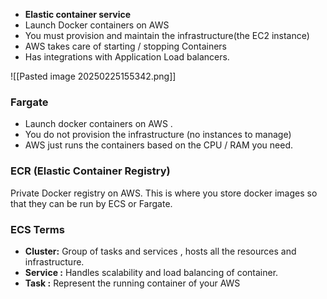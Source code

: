 *  **Elastic container service**
* Launch Docker containers on AWS
* You must provision and maintain the infrastructure(the EC2 instance)
* AWS takes care of starting / stopping Containers
* Has integrations with Application Load balancers. 



![[Pasted image 20250225155342.png]]



### Fargate 

* Launch docker containers on AWS .
* You do not provision the infrastructure (no instances to manage)
* AWS just runs the containers based on the CPU / RAM you need. 



### ECR (Elastic Container Registry)

Private Docker registry on AWS.
This is where you store docker images so that they can be run by ECS or Fargate. 




### ECS Terms

*  **Cluster:**  Group of tasks and services , hosts all the resources and infrastructure.
* **Service :** Handles scalability and load balancing of container. 
* **Task :**  Represent the running container of your AWS 